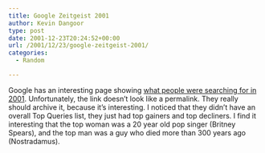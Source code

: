 ```yaml
---
title: Google Zeitgeist 2001
author: Kevin Dangoor
type: post
date: 2001-12-23T20:24:52+00:00
url: /2001/12/23/google-zeitgeist-2001/
categories:
  - Random

---
```

Google has an interesting page showing [what people were searching for in 2001][1]. Unfortunately, the link doesn&#8217;t look like a permalink. They really should archive it, because it&#8217;s interesting. I noticed that they didn&#8217;t have an overall Top Queries list, they just had top gainers and top decliners. I find it interesting that the top woman was a 20 year old pop singer (Britney Spears), and the top man was a guy who died more than 300 years ago (Nostradamus).

 [1]: http://www.google.com/press/zeitgeist.html